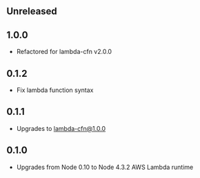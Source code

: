 ## Unreleased

## 1.0.0

* Refactored for lambda-cfn v2.0.0

## 0.1.2

* Fix lambda function syntax

## 0.1.1

* Upgrades to lambda-cfn@1.0.0

## 0.1.0

* Upgrades from Node 0.10 to Node 4.3.2 AWS Lambda runtime
